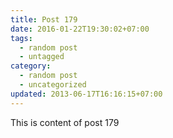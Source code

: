 ```yaml
---
title: Post 179
date: 2016-01-22T19:30:02+07:00
tags:
  - random post
  - untagged
category:
  - random post
  - uncategorized
updated: 2013-06-17T16:16:15+07:00
---
```

This is content of post 179